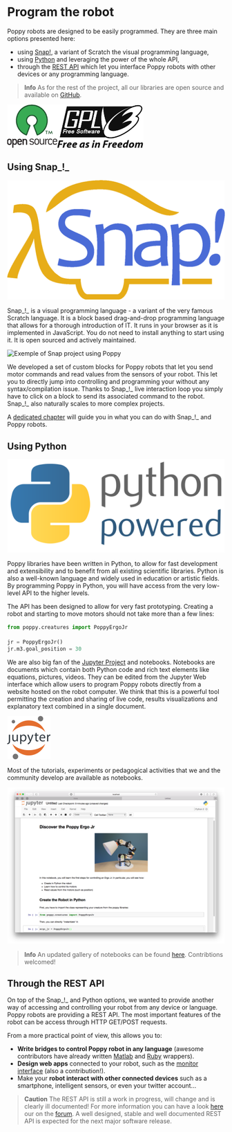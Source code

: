 # Program the robot

Poppy robots are designed to be easily programmed. They are three main options presented here:
* using [Snap!](#using-snap), a variant of Scratch the visual programming language,
* using [Python](#using-python) and leveraging the power of the whole API,
* through the  [REST API](#through-the-rest-api) which let you  interface Poppy robots with other devices or any programming language.

>**Info** As for the rest of the project, all our libraries are open source and available on [GitHub](https://github.com/poppy-project).

<img src="../img/logo/open-source.png" alt="OpenSource Logo" height="100"><img src="../img/logo/gpl-v3.png" alt="GPLv3 Logo" height="100">


## Using Snap_!_

![Snap! logo](../img/logo/snap.png)

Snap_!_ is a visual programming language - a variant of the very famous Scratch language. It is a block based drag-and-drop programming language that allows for a thorough introduction of IT. It runs in your browser as it is implemented in JavaScript. You do not need to install anything to start using it. It is open sourced and actively maintained.

![Exemple of Snap project using Poppy](../img/snap/presentation.jpg)

We developed a set of custom blocks for Poppy robots that let you send motor commands and read values from the sensors of your robot. This let you to directly jump into controlling and programming your without any syntax/compilation issue. Thanks to Snap_!_ live interaction loop you simply have to click on a block to send its associated command to the robot. Snap_!_ also naturally scales to more complex projects.

A [dedicated chapter](../programming/snap.md) will guide you in what you can do with Snap_!_ and Poppy robots.

## Using Python

![Python Powered](../img/logo/python.png)

Poppy libraries have been written in Python, to allow for fast development and extensibility and to benefit from all existing scientific libraries. Python is also a well-known language and widely used in education or artistic fields. By programming Poppy in Python, you will have access from the very low-level API to the higher levels.

The API has been designed to allow for very fast prototyping. Creating a robot and starting to move motors should not take more than a few lines:

```python
from poppy.creatures import PoppyErgoJr

jr = PoppyErgoJr()
jr.m3.goal_position = 30
```

<!-- Note: "Notebook documents" or “notebooks”, all lower case -->
We are also big fan of the [Jupyter Project](http://jupyter.org) and notebooks. Notebooks are documents which contain both Python code and rich text elements like equations, pictures, videos. They can be edited from the Jupyter Web interface which allow users to program Poppy robots directly from a website hosted on the robot computer. We think that this is a powerful tool permitting the creation and sharing of live code, results visualizations and explanatory text combined in a single document.


 <img src="../img/logo/jupyter.png" alt="Jupyter Logo" width="100">

Most of the tutorials, experiments or pedagogical activities that we and the community develop are available as notebooks.

![Notebook example](../img/notebook-example.png)

> **Info** An updated gallery of notebooks can be found [here](../programming/notebooks.md). Contribtions welcomed!

## Through the REST API

On top of the Snap_!_ and Python options, we wanted to provide another way of accessing and controlling your robot from any device or language. Poppy robots are providing a REST API. The most important features of the robot can be access through HTTP GET/POST requests.

From a more practical point of view, this allows you to:

* **Write bridges to control Poppy robot in any language** (awesome contributors have already written [Matlab](https://github.com/joelortizsosa/Connection-Poppy-Matlab) and [Ruby](https://github.com/poppy-project/pypot/tree/master/samples/REST/ruby) wrappers).
* **Design web apps** connected to your robot, such as the [monitor interface](https://github.com/poppy-project/poppy-monitor) (also a contribution!).
* Make your **robot interact with other connected devices** such as a smartphone, intelligent sensors, or even your twitter account...

> **Caution** The REST API is still a work in progress, will change and is clearly ill documented! For more information you can have a look [here](https://github.com/poppy-project/pypot/blob/master/REST-APIs.md) our on the [forum](https://forum.poppy-project.org). A well designed, stable and well documented REST API is expected for the next major software release.
